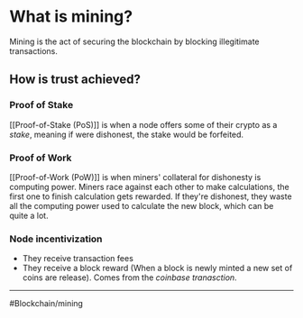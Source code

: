 # What is mining?
Mining is the act of securing the blockchain by blocking illegitimate transactions.

## How is trust achieved?
### Proof of Stake
[[Proof-of-Stake (PoS)]] is when a node offers some of their crypto as a *stake*, meaning if were dishonest, the stake would be forfeited.

### Proof of Work
[[Proof-of-Work (PoW)]] is when miners' collateral for dishonesty is computing power. Miners race against each other to make calculations, the first one to finish calculation gets rewarded. If they're dishonest, they waste all the computing power used to calculate the new block, which can be quite a lot.

### Node incentivization
- They receive transaction fees
- They receive a block reward (When a block is newly minted a new set of coins are release). Comes from the *coinbase tranasction*. 



---
#Blockchain/mining 